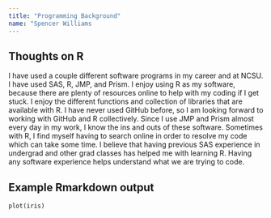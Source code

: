 ```yaml
---
title: "Programming Background"
name: "Spencer Williams
---
```


## Thoughts on R

I have used a couple different software programs in my career and at NCSU. I have used SAS, R, JMP, and Prism. I enjoy using R as my software, because there are plenty of resources online to help with my coding if I get stuck. I enjoy the different functions and collection of libraries that are available with R. I have never used GitHub before, so I am looking forward to working with GitHub and R collectively. Since I use JMP and Prism almost every day in my work, I know the ins and outs of these software. Sometimes with R, I find myself having to search online in order to resolve my code which can take some time. I believe that having previous SAS experience in undergrad and other grad classes has helped me with learning R. Having any software experience helps understand what we are trying to code.

## Example Rmarkdown output

 ```
plot(iris)
 ```
